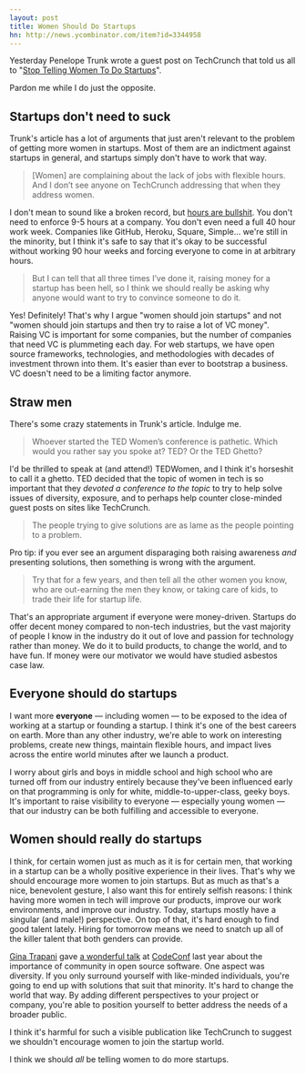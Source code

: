 ```yaml
---
layout: post
title: Women Should Do Startups
hn: http://news.ycombinator.com/item?id=3344958
---
```


Yesterday Penelope Trunk wrote a guest post on TechCrunch that told us all to "[Stop Telling Women To Do Startups][crunch]".

Pardon me while I do just the opposite.

## Startups don't need to suck

Trunk's article has a lot of arguments that just aren't relevant to the problem of getting more women in startups. Most of them are an indictment against startups in general, and startups simply don't have to work that way.

> [Women] are complaining about the lack of jobs with flexible hours. And I don’t see anyone on TechCrunch addressing that when they address women.

I don't mean to sound like a broken record, but [hours are bullshit][hours]. You don't need to enforce 9-5 hours at a company. You don't even need a full 40 hour work week. Companies like GitHub, Heroku, Square, Simple… we're still in the minority, but I think it's safe to say that it's okay to be successful without working 90 hour weeks and forcing everyone to come in at arbitrary hours.

> But I can tell that all three times I’ve done it, raising money for a startup has been hell, so I think we should really be asking why anyone would want to try to convince someone to do it.

Yes! Definitely! That's why I argue "women should join startups" and not "women should join startups and then try to raise a lot of VC money". Raising VC is important for some companies, but the number of companies that need VC is plummeting each day. For web startups, we have open source frameworks, technologies, and methodologies with decades of investment thrown into them. It's easier than ever to bootstrap a business.  VC doesn't need to be a limiting factor anymore.

## Straw men

There's some crazy statements in Trunk's article. Indulge me.

> Whoever started the TED Women’s conference is pathetic. Which would you rather say you spoke at? TED? Or the TED Ghetto?

I'd be thrilled to speak at (and attend!) TEDWomen, and I think it's horseshit to call it a ghetto. TED decided that the topic of women in tech is so important that they *devoted a conference to the topic* to try to help solve issues of diversity, exposure, and to perhaps help counter close-minded guest posts on sites like TechCrunch.

> The people trying to give solutions are as lame as the people pointing to a problem.

Pro tip: if you ever see an argument disparaging both raising awareness *and* presenting solutions, then something is wrong with the argument.

> Try that for a few years, and then tell all the other women you know, who are out-earning the men they know, or taking care of kids, to trade their life for startup life.

That's an appropriate argument if everyone were money-driven. Startups do offer decent money compared to non-tech industries, but the vast majority of people I know in the industry do it out of love and passion for technology rather than money. We do it to build products, to change the world, and to have fun. If money were our motivator we would have studied asbestos case law.

## Everyone should do startups

I want more **everyone** — including women — to be exposed to the idea of working at a startup or founding a startup. I think it's one of the best careers on earth. More than any other industry, we're able to work on interesting problems, create new things, maintain flexible hours, and impact lives across the entire world minutes after we launch a product.

I worry about girls and boys in middle school and high school who are turned off from our industry entirely because they've been influenced early on that programming is only for white, middle-to-upper-class, geeky boys. It's important to raise visibility to everyone — especially young women — that our industry can be both fulfilling and accessible to everyone.

## Women should really do startups

I think, for certain women just as much as it is for certain men, that working in a startup can be a wholly positive experience in their lives. That's why we should encourage more women to join startups. But as much as that's a nice, benevolent gesture, I also want this for entirely selfish reasons: I think having more women in tech will improve our products, improve our work environments, and improve our industry. Today, startups mostly have a singular (and male!) perspective. On top of that, it's hard enough to find good talent lately. Hiring for tomorrow means we need to snatch up all of the killer talent that both genders can provide.

[Gina Trapani][trapani] gave [a wonderful talk][talk] at [CodeConf][codeconf] last year about the importance of community in open source software. One aspect was diversity. If you only surround yourself with like-minded individuals, you're going to end up with solutions that suit that minority. It's hard to change the world that way. By adding different perspectives to your project or company, you're able to position yourself to better address the needs of a broader public.

I think it's harmful for such a visible publication like TechCrunch to suggest we shouldn't encourage women to join the startup world.

I think we should *all* be telling women to do more startups.

[crunch]: http://techcrunch.com/2011/12/11/stop-telling-women-to-do-startups
[trapani]: https://twitter.com/ginatrapani
[talk]: http://ginatrapani.org/codeconf/
[codeconf]: http://codeconf.com/
[hours]: http://zachholman.com/posts/how-github-works-hours/